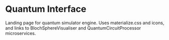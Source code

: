 # Quantum Interface

Landing page for quantum simulator engine. Uses materialize.css and icons, and links to BlochSphereVisualiser and QuantumCircuitProcessor microservices. 